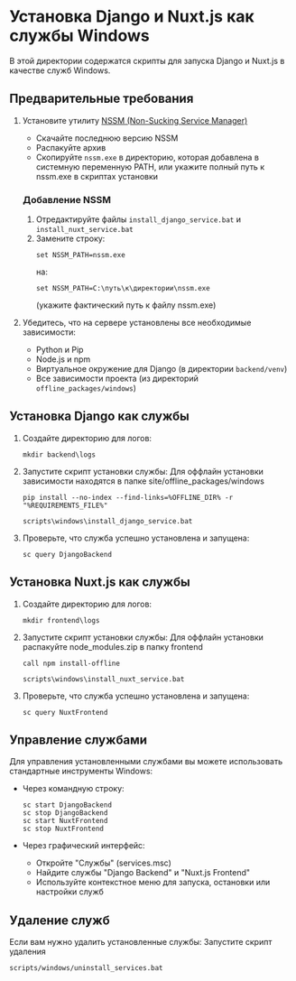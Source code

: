 # Установка Django и Nuxt.js как службы Windows

В этой директории содержатся скрипты для запуска Django и Nuxt.js в качестве служб Windows.

## Предварительные требования

1. Установите утилиту [NSSM (Non-Sucking Service Manager)](https://nssm.cc/download)
   - Скачайте последнюю версию NSSM
   - Распакуйте архив
   - Скопируйте `nssm.exe` в директорию, которая добавлена в системную переменную PATH, или укажите полный путь к nssm.exe в скриптах установки
   
   ### Добавление NSSM 
      
   1. Отредактируйте файлы `install_django_service.bat` и `install_nuxt_service.bat`
   2. Замените строку:
      ```
      set NSSM_PATH=nssm.exe
      ```
      на:
      ```
      set NSSM_PATH=C:\путь\к\директории\nssm.exe
      ```
      (укажите фактический путь к файлу nssm.exe)

2. Убедитесь, что на сервере установлены все необходимые зависимости:
   - Python и Pip
   - Node.js и npm
   - Виртуальное окружение для Django (в директории `backend/venv`)
   - Все зависимости проекта (из директорий `offline_packages/windows`)

## Установка Django как службы

1. Создайте директорию для логов:
   ```
   mkdir backend\logs
   ```

2. Запустите скрипт установки службы:
   Для оффлайн установки зависимости находятся в папке site/offline_packages/windows
   ```
   pip install --no-index --find-links=%OFFLINE_DIR% -r "%REQUIREMENTS_FILE%"
   ```
   ```
   scripts\windows\install_django_service.bat
   ```

3. Проверьте, что служба успешно установлена и запущена:
   ```
   sc query DjangoBackend
   ```

## Установка Nuxt.js как службы

1. Создайте директорию для логов:
   ```
   mkdir frontend\logs
   ```

2. Запустите скрипт установки службы:
   Для оффлайн установки распакуйте node_modules.zip в папку frontend 
   ```
   call npm install-offline
   ```
   ```
   scripts\windows\install_nuxt_service.bat
   ```

3. Проверьте, что служба успешно установлена и запущена:
   ```
   sc query NuxtFrontend
   ```

## Управление службами

Для управления установленными службами вы можете использовать стандартные инструменты Windows:

- Через командную строку:
  ```
  sc start DjangoBackend
  sc stop DjangoBackend
  sc start NuxtFrontend
  sc stop NuxtFrontend
  ```

- Через графический интерфейс:
  - Откройте "Службы" (services.msc)
  - Найдите службы "Django Backend" и "Nuxt.js Frontend"
  - Используйте контекстное меню для запуска, остановки или настройки служб

## Удаление служб

Если вам нужно удалить установленные службы:
Запустите скрипт удаления 

```
scripts/windows/uninstall_services.bat
```